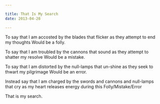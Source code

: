 ```yaml
---

title: That Is My Search
date: 2013-04-28

---
```


To say that I am accosted by
the blades that flicker as
they attempt to end my
thoughts
Would be a folly.

To say that I am troubled by
the cannons that sound as
they attempt to shatter my
resolve
Would be a mistake.

To say that I am distorted by
the null-lamps that un-shine as
they seek to thwart my
pilgrimage
Would be an error.

Instead say that I am charged by
the swords and cannons and null-lamps
that cry as my heart releases
energy during this
Folly/Mistake/Error

That is my search.
